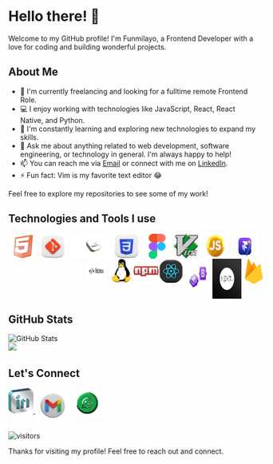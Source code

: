 # Hello there! 👋

Welcome to my GitHub profile! I'm Funmilayo, a Frontend Developer with a love for coding and building wonderful projects.

## About Me

- 🚀 I'm currently freelancing and looking for a fulltime remote Frontend Role.
- 💻 I enjoy working with technologies like JavaScript, React, React Native, and Python.
- 🌱 I'm constantly learning and exploring new technologies to expand my skills.
- 💬 Ask me about anything related to web development, software engineering, or technology in general. I'm always happy to help!
- 📫 You can reach me via [Email](mailto:fayemi.funmilayo55@gmail.con) or connect with me on [LinkedIn](https://www.linkedin.com/in/yourprofile).
- ⚡ Fun fact: Vim is my favorite text editor 😂




Feel free to explore my repositories to see some of my work!

## Technologies and Tools I use 


<div align="center" style="display: flex; justify-content: space-around; ">
<img src="images/html.jfif" width="50" height="50">
<img src="images/git.png" width="50" height="50">
<img src="images/sql.png" width="80" height="50">
<img src="images/css_icon.png" width="50" height="50">
<img src="images/figma.svg" width="50" height="50">
<img src="images/vim.png" width="50" height="50">
<img src="images/js_rounded.png" width="50" height="50">
<img src="images/framer_motion.png" width="50" height="50">


</div>
   <div align="center" style="display: flex;  place-self:center; margin-left:30%;">
<img src="images/htmx.png" width="50" height="50" style="border-radius:50%;">
<img src="images/linu.jfif" width="80" height="50" style="border-radius:50%;">
<img src="images/npm.png" width="50" height="50" style="border-radius:50%;">
<img src="images/react_glossy.jfif" width="50" height="50" style="border-radius:50%;">
<img src="images/bootstrap_icon.png" width="58" height="80">
<img src="images/next.jfif" width="58" height="80">

<img src="images/firebase.jfif" width="50" height="50">

</div>



## GitHub Stats

![GitHub Stats](https://github-readme-stats.vercel.app/api?username=Debbie-alt&show_icons=true&theme=github)<br>
<img  src="https://streak-stats.demolab.com/?user=Debbie-alt&count_private=true&theme=dark&border_radius=10" width="48%" >


   ## Let's Connect
 <div align="center" style="display:flex;">

 <a href="https://www.linkedin.com/in/funmilayo-fayemi-7112ab272" target=_blank>
 <img  src="images/linkedin2.png" width="50">&nbsp; 
 <a href="mailto:funmmy565@gmail.com" target=_blank>
 <img  src="images/gmailorig.png" width="70">
 </a>&nbsp; 
 <a href="mailto:funmmy565@gmail.com" target=_blank>
 <img  src="images/wats3-removebg-preview.png" width="60">
  
 </a>
 </div>


<!-- - LinkedIn: [My LinkedIn](https://www.linkedin.com/in/yourprofile)
- Website: [Funmi's Portfolio](https://funmi-folio.vercel.app)
- Twitter: [See Me on Twitter](https://twitter.com/Funmi565) -->

![visitors](https://komarev.com/ghpvc/?username=Debbie-alt&color=green)

Thanks for visiting my profile! Feel free to reach out and connect.
